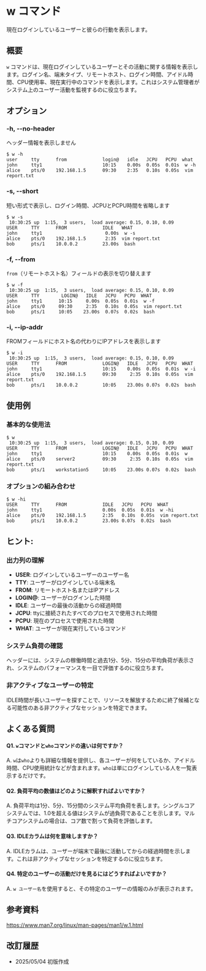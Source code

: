 # w コマンド

現在ログインしているユーザーと彼らの行動を表示します。

## 概要

`w` コマンドは、現在ログインしているユーザーとその活動に関する情報を表示します。ログイン名、端末タイプ、リモートホスト、ログイン時間、アイドル時間、CPU使用率、現在実行中のコマンドを表示します。これはシステム管理者がシステム上のユーザー活動を監視するのに役立ちます。

## オプション

### **-h, --no-header**

ヘッダー情報を表示しません

```console
$ w -h
user     tty      from             login@   idle   JCPU   PCPU  what
john     tty1                      10:15    0.00s  0.05s  0.01s  w -h
alice    pts/0    192.168.1.5      09:30    2:35   0.10s  0.05s  vim report.txt
```

### **-s, --short**

短い形式で表示し、ログイン時間、JCPUとPCPU時間を省略します

```console
$ w -s
 10:30:25 up  1:15,  3 users,  load average: 0.15, 0.10, 0.09
USER     TTY      FROM             IDLE   WHAT
john     tty1                       0.00s  w -s
alice    pts/0    192.168.1.5       2:35  vim report.txt
bob      pts/1    10.0.0.2         23.00s  bash
```

### **-f, --from**

`from`（リモートホスト名）フィールドの表示を切り替えます

```console
$ w -f
 10:30:25 up  1:15,  3 users,  load average: 0.15, 0.10, 0.09
USER     TTY        LOGIN@   IDLE   JCPU   PCPU  WHAT
john     tty1      10:15     0.00s  0.05s  0.01s  w -f
alice    pts/0     09:30     2:35   0.10s  0.05s  vim report.txt
bob      pts/1     10:05    23.00s  0.07s  0.02s  bash
```

### **-i, --ip-addr**

FROMフィールドにホスト名の代わりにIPアドレスを表示します

```console
$ w -i
 10:30:25 up  1:15,  3 users,  load average: 0.15, 0.10, 0.09
USER     TTY      FROM             LOGIN@   IDLE   JCPU   PCPU  WHAT
john     tty1                      10:15    0.00s  0.05s  0.01s  w -i
alice    pts/0    192.168.1.5      09:30     2:35  0.10s  0.05s  vim report.txt
bob      pts/1    10.0.0.2         10:05    23.00s 0.07s  0.02s  bash
```

## 使用例

### 基本的な使用法

```console
$ w
 10:30:25 up  1:15,  3 users,  load average: 0.15, 0.10, 0.09
USER     TTY      FROM             LOGIN@   IDLE   JCPU   PCPU  WHAT
john     tty1                      10:15    0.00s  0.05s  0.01s  w
alice    pts/0    server2          09:30     2:35  0.10s  0.05s  vim report.txt
bob      pts/1    workstation5     10:05    23.00s 0.07s  0.02s  bash
```

### オプションの組み合わせ

```console
$ w -hi
USER     TTY      FROM             IDLE   JCPU   PCPU  WHAT
john     tty1                      0.00s  0.05s  0.01s  w -hi
alice    pts/0    192.168.1.5      2:35   0.10s  0.05s  vim report.txt
bob      pts/1    10.0.0.2         23.00s 0.07s  0.02s  bash
```

## ヒント:

### 出力列の理解

- **USER**: ログインしているユーザーのユーザー名
- **TTY**: ユーザーがログインしている端末名
- **FROM**: リモートホスト名またはIPアドレス
- **LOGIN@**: ユーザーがログインした時間
- **IDLE**: ユーザーの最後の活動からの経過時間
- **JCPU**: ttyに接続されたすべてのプロセスで使用された時間
- **PCPU**: 現在のプロセスで使用された時間
- **WHAT**: ユーザーが現在実行しているコマンド

### システム負荷の確認

ヘッダーには、システムの稼働時間と過去1分、5分、15分の平均負荷が表示され、システムのパフォーマンスを一目で評価するのに役立ちます。

### 非アクティブなユーザーの特定

IDLE時間が長いユーザーを探すことで、リソースを解放するために終了候補となる可能性のある非アクティブなセッションを特定できます。

## よくある質問

#### Q1. `w`コマンドと`who`コマンドの違いは何ですか？
A. `w`は`who`よりも詳細な情報を提供し、各ユーザーが何をしているか、アイドル時間、CPU使用統計などが含まれます。`who`は単にログインしている人を一覧表示するだけです。

#### Q2. 負荷平均の数値はどのように解釈すればよいですか？
A. 負荷平均は1分、5分、15分間のシステム平均負荷を表します。シングルコアシステムでは、1.0を超える値はシステムが過負荷であることを示します。マルチコアシステムの場合は、コア数で割って負荷を評価します。

#### Q3. IDLEカラムは何を意味しますか？
A. IDLEカラムは、ユーザーが端末で最後に活動してからの経過時間を示します。これは非アクティブなセッションを特定するのに役立ちます。

#### Q4. 特定のユーザーの活動だけを見るにはどうすればよいですか？
A. `w ユーザー名`を使用すると、その特定のユーザーの情報のみが表示されます。

## 参考資料

https://www.man7.org/linux/man-pages/man1/w.1.html

## 改訂履歴

- 2025/05/04 初版作成
